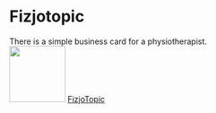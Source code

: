 # Fizjotopic
There is a simple business card for a physiotherapist. \
<img src="http://fizjotopic.pl/img/logo.png" width="100" height="100">
[FizjoTopic](http://fizjotopic.pl)
